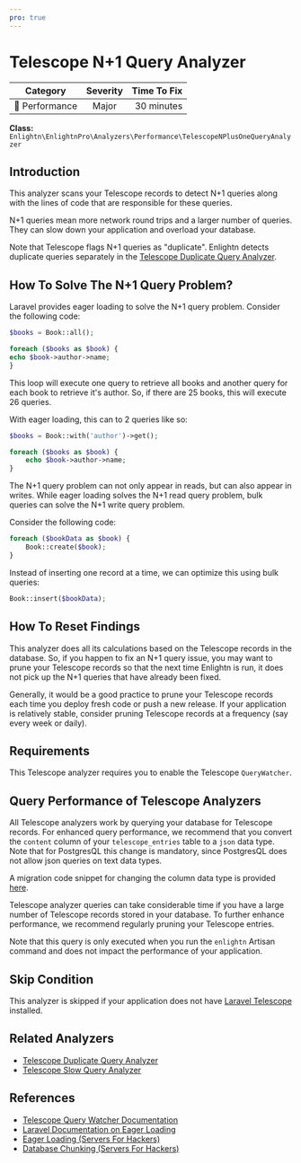 ```yaml
---
pro: true
---
```


# Telescope N+1 Query Analyzer <Badge text="PRO" type="tip"/>

| Category       | Severity   | Time To Fix  |
| -------------  |:----------:| ------------:|
| :rocket: Performance | Major | 30 minutes  |

**Class:** `Enlightn\EnlightnPro\Analyzers\Performance\TelescopeNPlusOneQueryAnalyzer`

## Introduction

This analyzer scans your Telescope records to detect N+1 queries along with the lines of code that are responsible for these queries.

N+1 queries mean more network round trips and a larger number of queries. They can slow down your application and overload your database.

Note that Telescope flags N+1 queries as "duplicate". Enlightn detects duplicate queries separately in the [Telescope Duplicate Query Analyzer](telescope-duplicate-query-analyzer.html).

## How To Solve The N+1 Query Problem?

Laravel provides eager loading to solve the N+1 query problem. Consider the following code:

```php
$books = Book::all();

foreach ($books as $book) {
echo $book->author->name;
}
```

This loop will execute one query to retrieve all books and another query for each book to retrieve it's author. So, if there are 25 books, this will execute 26 queries.

With eager loading, this can to 2 queries like so:

```php
$books = Book::with('author')->get();

foreach ($books as $book) {
    echo $book->author->name;
}
```

The N+1 query problem can not only appear in reads, but can also appear in writes. While eager loading solves the N+1 read query problem, bulk queries can solve the N+1 write query problem.

Consider the following code:

```php
foreach ($bookData as $book) {
    Book::create($book);
}
```

Instead of inserting one record at a time, we can optimize this using bulk queries:

```php
Book::insert($bookData);
```

## How To Reset Findings

This analyzer does all its calculations based on the Telescope records in the database. So, if you happen to fix an N+1 query issue, you may want to prune your Telescope records so that the next time Enlightn is run, it does not pick up the N+1 queries that have already been fixed.

Generally, it would be a good practice to prune your Telescope records each time you deploy fresh code or push a new release. If your application is relatively stable, consider pruning Telescope records at a frequency (say every week or daily).

## Requirements

This Telescope analyzer requires you to enable the Telescope `QueryWatcher`.

## Query Performance of Telescope Analyzers

All Telescope analyzers work by querying your database for Telescope records. For enhanced query performance, we recommend that you convert the `content` column of your `telescope_entries` table to a `json` data type. Note that for PostgresQL this change is mandatory, since PostgresQL does not allow json queries on text data types.

A migration code snippet for changing the column data type is provided [here](telescope-cache-hit-ratio-analyzer.html#special-note-for-performance-of-telescope-analyzers).

Telescope analyzer queries can take considerable time if you have a large number of Telescope records stored in your database. To further enhance performance, we recommend regularly pruning your Telescope entries. 

Note that this query is only executed when you run the `enlightn` Artisan command and does not impact the performance of your application.

## Skip Condition

This analyzer is skipped if your application does not have [Laravel Telescope](https://laravel.com/docs/telescope) installed.

## Related Analyzers

- [Telescope Duplicate Query Analyzer](telescope-duplicate-query-analyzer.html)
- [Telescope Slow Query Analyzer](telescope-slow-query-analyzer.html)

## References

- [Telescope Query Watcher Documentation](https://laravel.com/docs/telescope#query-watcher)
- [Laravel Documentation on Eager Loading](https://laravel.com/docs/eloquent-relationships#eager-loading)
- [Eager Loading (Servers For Hackers)](https://serversforhackers.com/laravel-perf/eager-loading)
- [Database Chunking (Servers For Hackers)](https://serversforhackers.com/laravel-perf/database-chunking)